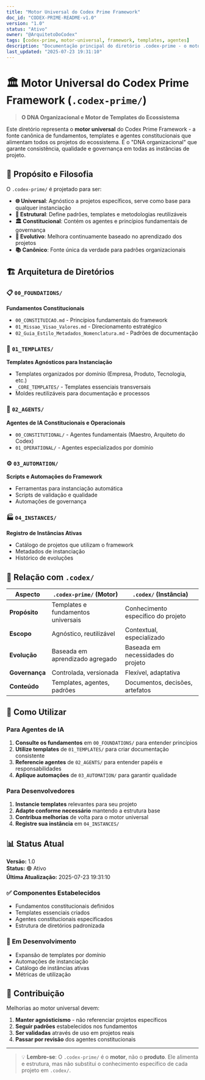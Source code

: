 ```yaml
---
title: "Motor Universal do Codex Prime Framework"
doc_id: "CODEX-PRIME-README-v1.0"
version: "1.0"
status: "Ativo"
owner: "@ArquitetoDoCodex"
tags: [codex-prime, motor-universal, framework, templates, agentes]
description: "Documentação principal do diretório .codex-prime - o motor universal que contém os fundamentos, templates e agentes constitucionais do Codex Prime Framework."
last_updated: "2025-07-23 19:31:10"
---
```


# 🏛️ Motor Universal do Codex Prime Framework (`.codex-prime/`)

> **O DNA Organizacional e Motor de Templates do Ecossistema**

Este diretório representa o **motor universal** do Codex Prime Framework - a fonte canônica de fundamentos, templates e agentes constitucionais que alimentam todos os projetos do ecossistema. É o "DNA organizacional" que garante consistência, qualidade e governança em todas as instâncias de projeto.

## 🎯 Propósito e Filosofia

O `.codex-prime/` é projetado para ser:

- **🌐 Universal**: Agnóstico a projetos específicos, serve como base para qualquer instanciação
- **📐 Estrutural**: Define padrões, templates e metodologias reutilizáveis
- **🏛️ Constitucional**: Contém os agentes e princípios fundamentais de governança
- **🔄 Evolutivo**: Melhora continuamente baseado no aprendizado dos projetos
- **📚 Canônico**: Fonte única da verdade para padrões organizacionais

## 🏗️ Arquitetura de Diretórios

### 📋 `00_FOUNDATIONS/`
**Fundamentos Constitucionais**
- `00_CONSTITUICAO.md` - Princípios fundamentais do framework
- `01_Missao_Visao_Valores.md` - Direcionamento estratégico
- `02_Guia_Estilo_Metadados_Nomenclatura.md` - Padrões de documentação

### 📄 `01_TEMPLATES/`
**Templates Agnósticos para Instanciação**
- Templates organizados por domínio (Empresa, Produto, Tecnologia, etc.)
- `_CORE_TEMPLATES/` - Templates essenciais transversais
- Moldes reutilizáveis para documentação e processos

### 🤖 `02_AGENTS/`
**Agentes de IA Constitucionais e Operacionais**
- `00_CONSTITUTIONAL/` - Agentes fundamentais (Maestro, Arquiteto do Codex)
- `01_OPERATIONAL/` - Agentes especializados por domínio

### ⚙️ `03_AUTOMATION/`
**Scripts e Automações do Framework**
- Ferramentas para instanciação automática
- Scripts de validação e qualidade
- Automações de governança

### 🏭 `04_INSTANCES/`
**Registro de Instâncias Ativas**
- Catálogo de projetos que utilizam o framework
- Metadados de instanciação
- Histórico de evoluções

## 🔄 Relação com `.codex/`

| Aspecto | `.codex-prime/` (Motor) | `.codex/` (Instância) |
|---------|-------------------------|------------------------|
| **Propósito** | Templates e fundamentos universais | Conhecimento específico do projeto |
| **Escopo** | Agnóstico, reutilizável | Contextual, especializado |
| **Evolução** | Baseada em aprendizado agregado | Baseada em necessidades do projeto |
| **Governança** | Controlada, versionada | Flexível, adaptativa |
| **Conteúdo** | Templates, agentes, padrões | Documentos, decisões, artefatos |

## 🚀 Como Utilizar

### Para Agentes de IA
1. **Consulte os fundamentos** em `00_FOUNDATIONS/` para entender princípios
2. **Utilize templates** de `01_TEMPLATES/` para criar documentação consistente
3. **Referencie agentes** de `02_AGENTS/` para entender papéis e responsabilidades
4. **Aplique automações** de `03_AUTOMATION/` para garantir qualidade

### Para Desenvolvedores
1. **Instancie templates** relevantes para seu projeto
2. **Adapte conforme necessário** mantendo a estrutura base
3. **Contribua melhorias** de volta para o motor universal
4. **Registre sua instância** em `04_INSTANCES/`

## 📊 Status Atual

**Versão:** 1.0  
**Status:** 🟢 Ativo  
**Última Atualização:** 2025-07-23 19:31:10  

### ✅ Componentes Estabelecidos
- Fundamentos constitucionais definidos
- Templates essenciais criados
- Agentes constitucionais especificados
- Estrutura de diretórios padronizada

### 🚧 Em Desenvolvimento
- Expansão de templates por domínio
- Automações de instanciação
- Catálogo de instâncias ativas
- Métricas de utilização

## 🤝 Contribuição

Melhorias ao motor universal devem:
1. **Manter agnósticismo** - não referenciar projetos específicos
2. **Seguir padrões** estabelecidos nos fundamentos
3. **Ser validadas** através de uso em projetos reais
4. **Passar por revisão** dos agentes constitucionais

---

> 💡 **Lembre-se**: O `.codex-prime/` é o **motor**, não o **produto**. Ele alimenta e estrutura, mas não substitui o conhecimento específico de cada projeto em `.codex/`.